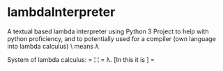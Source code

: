 # lambdaInterpreter

A textual based lambda interpreter using Python 3
Project to help with python proficiency, and to potentially used for a compiler (own language into lambda calculus)
\ means λ


System of lambda calculus:
<expression> = <lambda> ¦ <application> ¦ <name>
<lambda> = λ<name>.<expression> [In this it is \]
<application> = <expression> <expression>
  
